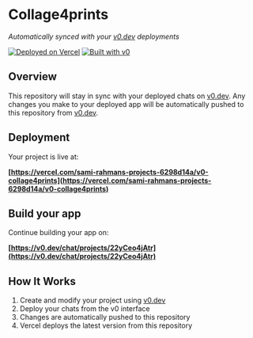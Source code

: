 # Collage4prints

*Automatically synced with your [v0.dev](https://v0.dev) deployments*

[![Deployed on Vercel](https://img.shields.io/badge/Deployed%20on-Vercel-black?style=for-the-badge&logo=vercel)](https://vercel.com/sami-rahmans-projects-6298d14a/v0-collage4prints)
[![Built with v0](https://img.shields.io/badge/Built%20with-v0.dev-black?style=for-the-badge)](https://v0.dev/chat/projects/22yCeo4jAtr)

## Overview

This repository will stay in sync with your deployed chats on [v0.dev](https://v0.dev).
Any changes you make to your deployed app will be automatically pushed to this repository from [v0.dev](https://v0.dev).

## Deployment

Your project is live at:

**[https://vercel.com/sami-rahmans-projects-6298d14a/v0-collage4prints](https://vercel.com/sami-rahmans-projects-6298d14a/v0-collage4prints)**

## Build your app

Continue building your app on:

**[https://v0.dev/chat/projects/22yCeo4jAtr](https://v0.dev/chat/projects/22yCeo4jAtr)**

## How It Works

1. Create and modify your project using [v0.dev](https://v0.dev)
2. Deploy your chats from the v0 interface
3. Changes are automatically pushed to this repository
4. Vercel deploys the latest version from this repository
